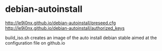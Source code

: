 # debian-autoinstall
http://le9i0nx.github.io/debian-autoinstall/preseed.cfg
http://le9i0nx.github.io/debian-autoinstall/authorized_keys

build_iso.sh creates an image of the auto install debian stable aimed at the configuration file on github.io
